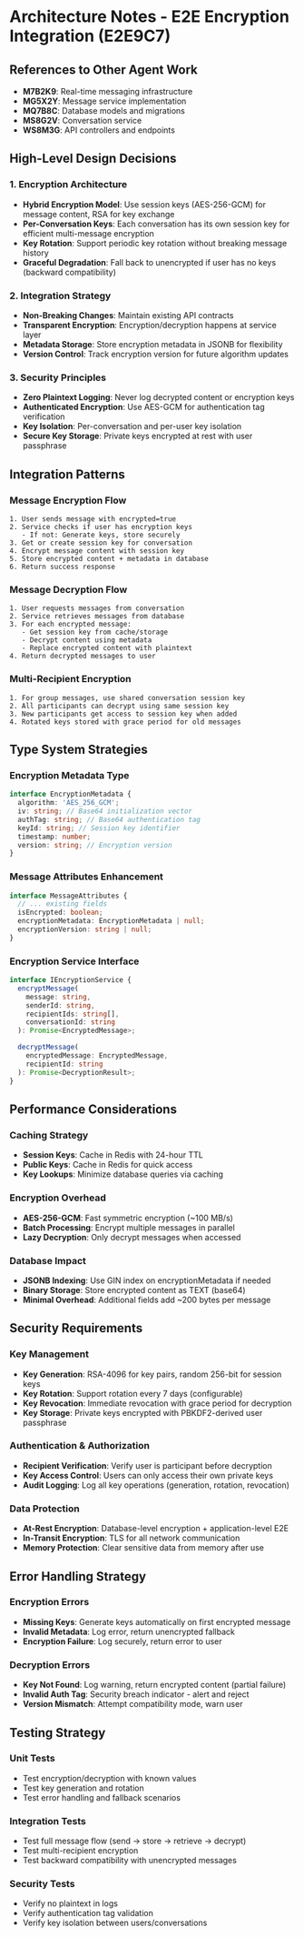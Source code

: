 # Architecture Notes - E2E Encryption Integration (E2E9C7)

## References to Other Agent Work
- **M7B2K9**: Real-time messaging infrastructure
- **MG5X2Y**: Message service implementation
- **MQ7B8C**: Database models and migrations
- **MS8G2V**: Conversation service
- **WS8M3G**: API controllers and endpoints

## High-Level Design Decisions

### 1. Encryption Architecture
- **Hybrid Encryption Model**: Use session keys (AES-256-GCM) for message content, RSA for key exchange
- **Per-Conversation Keys**: Each conversation has its own session key for efficient multi-message encryption
- **Key Rotation**: Support periodic key rotation without breaking message history
- **Graceful Degradation**: Fall back to unencrypted if user has no keys (backward compatibility)

### 2. Integration Strategy
- **Non-Breaking Changes**: Maintain existing API contracts
- **Transparent Encryption**: Encryption/decryption happens at service layer
- **Metadata Storage**: Store encryption metadata in JSONB for flexibility
- **Version Control**: Track encryption version for future algorithm updates

### 3. Security Principles
- **Zero Plaintext Logging**: Never log decrypted content or encryption keys
- **Authenticated Encryption**: Use AES-GCM for authentication tag verification
- **Key Isolation**: Per-conversation and per-user key isolation
- **Secure Key Storage**: Private keys encrypted at rest with user passphrase

## Integration Patterns

### Message Encryption Flow
```
1. User sends message with encrypted=true
2. Service checks if user has encryption keys
   - If not: Generate keys, store securely
3. Get or create session key for conversation
4. Encrypt message content with session key
5. Store encrypted content + metadata in database
6. Return success response
```

### Message Decryption Flow
```
1. User requests messages from conversation
2. Service retrieves messages from database
3. For each encrypted message:
   - Get session key from cache/storage
   - Decrypt content using metadata
   - Replace encrypted content with plaintext
4. Return decrypted messages to user
```

### Multi-Recipient Encryption
```
1. For group messages, use shared conversation session key
2. All participants can decrypt using same session key
3. New participants get access to session key when added
4. Rotated keys stored with grace period for old messages
```

## Type System Strategies

### Encryption Metadata Type
```typescript
interface EncryptionMetadata {
  algorithm: 'AES_256_GCM';
  iv: string; // Base64 initialization vector
  authTag: string; // Base64 authentication tag
  keyId: string; // Session key identifier
  timestamp: number;
  version: string; // Encryption version
}
```

### Message Attributes Enhancement
```typescript
interface MessageAttributes {
  // ... existing fields
  isEncrypted: boolean;
  encryptionMetadata: EncryptionMetadata | null;
  encryptionVersion: string | null;
}
```

### Encryption Service Interface
```typescript
interface IEncryptionService {
  encryptMessage(
    message: string,
    senderId: string,
    recipientIds: string[],
    conversationId: string
  ): Promise<EncryptedMessage>;

  decryptMessage(
    encryptedMessage: EncryptedMessage,
    recipientId: string
  ): Promise<DecryptionResult>;
}
```

## Performance Considerations

### Caching Strategy
- **Session Keys**: Cache in Redis with 24-hour TTL
- **Public Keys**: Cache in Redis for quick access
- **Key Lookups**: Minimize database queries via caching

### Encryption Overhead
- **AES-256-GCM**: Fast symmetric encryption (~100 MB/s)
- **Batch Processing**: Encrypt multiple messages in parallel
- **Lazy Decryption**: Only decrypt messages when accessed

### Database Impact
- **JSONB Indexing**: Use GIN index on encryptionMetadata if needed
- **Binary Storage**: Store encrypted content as TEXT (base64)
- **Minimal Overhead**: Additional fields add ~200 bytes per message

## Security Requirements

### Key Management
- **Key Generation**: RSA-4096 for key pairs, random 256-bit for session keys
- **Key Rotation**: Support rotation every 7 days (configurable)
- **Key Revocation**: Immediate revocation with grace period for decryption
- **Key Storage**: Private keys encrypted with PBKDF2-derived user passphrase

### Authentication & Authorization
- **Recipient Verification**: Verify user is participant before decryption
- **Key Access Control**: Users can only access their own private keys
- **Audit Logging**: Log all key operations (generation, rotation, revocation)

### Data Protection
- **At-Rest Encryption**: Database-level encryption + application-level E2E
- **In-Transit Encryption**: TLS for all network communication
- **Memory Protection**: Clear sensitive data from memory after use

## Error Handling Strategy

### Encryption Errors
- **Missing Keys**: Generate keys automatically on first encrypted message
- **Invalid Metadata**: Log error, return unencrypted fallback
- **Encryption Failure**: Log securely, return error to user

### Decryption Errors
- **Key Not Found**: Log warning, return encrypted content (partial failure)
- **Invalid Auth Tag**: Security breach indicator - alert and reject
- **Version Mismatch**: Attempt compatibility mode, warn user

## Testing Strategy

### Unit Tests
- Test encryption/decryption with known values
- Test key generation and rotation
- Test error handling and fallback scenarios

### Integration Tests
- Test full message flow (send → store → retrieve → decrypt)
- Test multi-recipient encryption
- Test backward compatibility with unencrypted messages

### Security Tests
- Verify no plaintext in logs
- Verify authentication tag validation
- Verify key isolation between users/conversations
